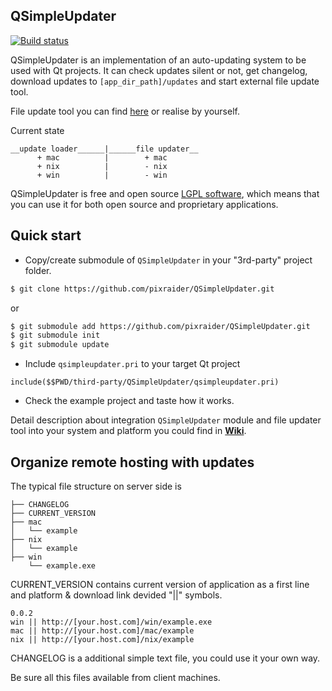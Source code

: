 ## QSimpleUpdater

[![Build status](https://travis-ci.org/buseySmile/QSimpleUpdater.svg?branch=master)](https://travis-ci.org/buseySmile/QSimpleUpdater)

QSimpleUpdater is an implementation of an auto-updating system to be used with Qt projects. It can check updates silent or not, get changelog, download updates to ```[app_dir_path]/updates``` and start external file update tool.

File update tool you can find [here](https://github.com/pixraider/QSimpleUpdater/tree/master/QSimpleUpdater/updater) or realise by yourself.

Current state

```
__update loader______|______file updater__
      + mac          |        + mac
      + nix          |        - nix
      + win          |        - win
```

QSimpleUpdater is free and open source [LGPL software](https://www.gnu.org/licenses/lgpl.html), which means that you can use it for both open source and proprietary applications.

## Quick start

* Copy/create submodule of `QSimpleUpdater` in your "3rd-party" project folder.
```bash
$ git clone https://github.com/pixraider/QSimpleUpdater.git
```
or
```bash
$ git submodule add https://github.com/pixraider/QSimpleUpdater.git
$ git submodule init
$ git submodule update
```
* Include ```qsimpleupdater.pri``` to your target Qt project
```
include($$PWD/third-party/QSimpleUpdater/qsimpleupdater.pri)
```
* Check the example project and taste how it works.

Detail description about integration `QSimpleUpdater` module and file updater tool into your system and platform you could find in **[Wiki](https://github.com/pixraider/QSimpleUpdater/wiki)**.

## Organize remote hosting with updates

The typical file structure on server side is
```
├── CHANGELOG
├── CURRENT_VERSION
├── mac
│   └── example
├── nix
│   └── example
├── win
    └── example.exe
```

CURRENT_VERSION contains current version of application as a first line and platform & download link devided "||" symbols.
```
0.0.2
win || http://[your.host.com]/win/example.exe
mac || http://[your.host.com]/mac/example
nix || http://[your.host.com]/nix/example
```

CHANGELOG is a additional simple text file, you could use it your own way.

Be sure all this files available from client machines.
